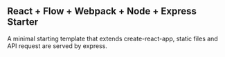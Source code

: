 ## React + Flow + Webpack + Node + Express Starter

A minimal starting template that extends create-react-app,
static files and API request are served by express.
